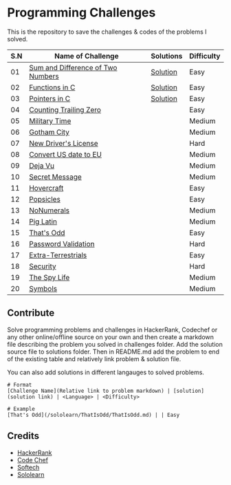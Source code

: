 # Programming Challenges
This is the repository to save the challenges & codes of the problems I solved.

S.N | Name of Challenge | Solutions | Difficulty
----|-------------------|-----------|-----------
01 | [Sum and Difference of Two Numbers](/challenges/SumandDifferenceofTwoNumbers.md) | [Solution](https://raw.githubusercontent.com/chankruze/challenges/master/solutions/SumDiff.c) | Easy
02 | [Functions in C](/challenges/Functions.md) | [Solution](https://raw.githubusercontent.com/chankruze/challenges/master/solutions/FunctionsInC.c) | Easy
03 | [Pointers in C](/challenges/PointersInC.md) | [Solution](https://raw.githubusercontent.com/chankruze/challenges/master/solutions/PointersInC.c) | Easy
04 | [Counting Trailing Zero](/challenges/CountingZero.md) | | Easy
05 | [Military Time](/sololearn/MilitaryTime/MilitaryTime.md) | | Medium
06 | [Gotham City](/sololearn/GothamCity/GothamCity.md) | | Medium
07 | [New Driver's License](/sololearn/NewDriverLicense/DL.md) | | Hard
08 | [Convert US date to EU](/sololearn/US2EUDate/US2EUDate.md) | | Medium
09 | [Deja Vu](/sololearn/DejaVu/DejaVu.md) | | Medium
10 | [Secret Message](/sololearn/SecretMessage/SecretMessage.md) | | Medium
11 | [Hovercraft](/sololearn/Hovercraft/Hovercraft.md) | | Easy
12 | [Popsicles](/sololearn/Popsicles/Popsicles.md) | | Easy
13 | [NoNumerals](/sololearn/NoNumerals/NoNumerals.md) | | Medium
14 | [Pig Latin](/sololearn/PigLatin/PigLatin.md) | | Medium
15 | [That's Odd](/sololearn/ThatIsOdd/ThatIsOdd.md) | | Easy
16 | [Password Validation](/sololearn/PasswordValidation/PasswordValidation.md) | | Hard
17 | [Extra-Terrestrials](/sololearn/ExtraTerrestrials/ExtraTerrestrials.md) | | Easy
18 | [Security](/sololearn/ExtraTerrestrials/Security.md) | | Hard
19 | [The Spy Life](/sololearn/TheSpyLife/TheSpyLife.md) | | Medium
20 | [Symbols](/sololearn/Symbols/Symbols.md) | | Medium

## Contribute
Solve programming problems and challenges in HackerRank, Codechef or any other online/offline source on your own and then create a markdown file describing the problem you solved in challenges folder. Add the solution source file to solutions folder. Then in README.md add the problem to end of the existing table and relatively link problem & solution file.

You can also add solutions in different langauges to solved problems. 

```
# Format
[Challenge Name](Relative link to problem markdown) | [solution](solution link) | <Language> | <Difficulty>

# Example
[That's Odd](/sololearn/ThatIsOdd/ThatIsOdd.md) | | Easy
```

## Credits
- [HackerRank](https://hackerrank.com)
- [Code Chef](https://www.codechef.com)
- [Softech](https://is.gd/pheglj)
- [Sololearn](https://sololearn.com)